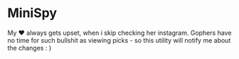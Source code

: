 # MiniSpy
My ❤️ always gets upset, when i skip checking her instagram. 
Gophers have no time for such bullshit as viewing picks - so this utility will notify me about the changes : ) 
